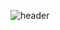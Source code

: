 ![header](https://capsule-render.vercel.app/api?type=waving&color=gradient&customColorList=1&height=300&section=header&text=SoHyung%20Kim&fontSize=90&fontColor=404040&animation=fadeIn)
